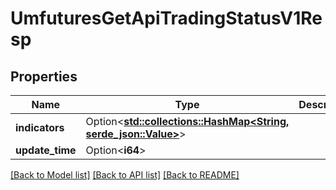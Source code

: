 # UmfuturesGetApiTradingStatusV1Resp

## Properties

Name | Type | Description | Notes
------------ | ------------- | ------------- | -------------
**indicators** | Option<[**std::collections::HashMap<String, serde_json::Value>**](serde_json::Value.md)> |  | [optional]
**update_time** | Option<**i64**> |  | [optional]

[[Back to Model list]](../README.md#documentation-for-models) [[Back to API list]](../README.md#documentation-for-api-endpoints) [[Back to README]](../README.md)


